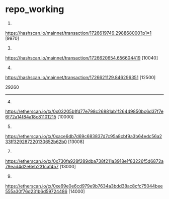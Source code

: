 # repo_working
1.
https://hashscan.io/mainnet/transaction/1726619749.298868000?p1=1
[9970]

3.
https://hashscan.io/mainnet/transaction/1726620654.656604419
[10040]

4.
https://hashscan.io/mainnet/transaction/1726621129.846296351
[12500]

29260


****

4.
https://etherscan.io/tx/0x03205b1fd77e798c26881ab1f26449850bc6d37f7e6f72a14f84a18c81101215
[10000]

5.
https://etherscan.io/tx/0xace6db7d69c683837d7c95a8cbf9a3b64edc56a233ff329287220130652b62b0
[13008]

7.
https://etherscan.io/tx/0x730fa928f289dba738f211a3918e1f83226f5d6872a79ead4d2e6eb231caf457
[13000]

9.
https://etherscan.io/tx/0xe69e0e6cd979e9b7634a3bdd38ac8cfc75044bee555a30f76d231b6d59724486
[14000]
